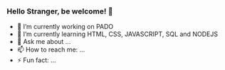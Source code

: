 ### Hello Stranger, be welcome! 👋


- 🔭 I’m currently working on PADO
- 🌱 I’m currently learning HTML, CSS, JAVASCRIPT, SQL and NODEJS 
- 💬 Ask me about ...
- 📫 How to reach me: ...
- ⚡ Fun fact: ...

